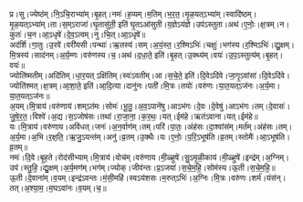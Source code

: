 

  
प्र।सु।ज्येष्ठ॑म्।नि॒ऽचि॒राभ्या॑म्।बृ॒हत्।नमः॑।ह॒व्यम्।म॒तिम्।भ॒र॒त॒।मृ॒ळ॒यत्ऽभ्या॑म्।स्वादि॑ष्ठम्।मृ॒ळ॒यत्ऽभ्या॑म्।ता।स॒म्ऽराजा॑।घृ॒तासु॑ती॒ इति॑ घृ॒तऽआ॑सुती।य॒ज्ञेऽय॑ज्ञे।उप॑ऽस्तुता।अथ॑।ए॒नोः॒।क्ष॒त्रम्।न।कुतः॑।च॒न।आ॒ऽधृषे॑।दे॒व॒ऽत्वम्।नु।चि॒त्।आ॒ऽधृषे॑॥  
अद॑र्शि।गा॒तुः।उ॒रवे॑।वरी॑यसी।पन्थाः॑।ऋ॒तस्य॑।सम्।अ॒यं॒स्त॒।र॒श्मिऽभिः॑।चक्षुः॑।भग॑स्य।र॒श्मिऽभिः॑।द्यु॒क्षम्।मि॒त्रस्य॑।साद॑नम्।अ॒र्य॒म्णः।वरु॑णस्य।च॒।अथ॑।द॒धा॒ते॒ इति॑।बृ॒हत्।उ॒क्थ्य॑म्।वयः॑।उ॒प॒ऽस्तुत्य॑म्।बृ॒हत्।वयः॑॥  
ज्योति॑ष्मतीम्।अदि॑तिम्।धा॒र॒यत् ऽक्षि॑तिम्।स्वः॑ऽवतीम्।आ।स॒चे॒ते॒ इति॑।दि॒वेऽदि॑वे।जा॒गृ॒ऽवांसा॑।दि॒वेऽदि॑वे।ज्योति॑श्मत्।क्ष॒त्रम्।आ॒शा॒ते॒ इति॑।आ॒दि॒त्या।दानु॑नः।पती॑।मि॒त्रः।तयोः॑।वरु॑णः।या॒त॒यत्ऽज॑नः।अ॒र्य॒मा।या॒त॒यत्ऽज॑नः॥  
अ॒यम्।मि॒त्राय॑।वरु॑णाय॑।शम्ऽत॑मः।सोमः॑।भू॒तु॒।अ॒व॒ऽपाने॑षु।आऽभ॑गः।दे॒वः।दे॒वेषु॑।आऽभ॑गः।तम्।दे॒वासः॑।जु॒षे॒र॒त॒।विश्वे॑।अ॒द्य।स॒ऽजोष॑सः।तथा॑।रा॒जा॒ना॒।क॒र॒थः॒।यत्।ईम॑हे।ऋत॑ऽवाना।यत्।ईम॑हे॥  
यः।मि॒त्राय॑।वरु॑णाय।अवि॑धत्।जनः॑।अ॒न॒र्वाण॑म्।तम्।परि॑।पा॒तः॒।अंह॑सः।दा॒श्वांस॑म्।मर्त॑म्।अंह॑सः।तम्।अ॒र्य॒मा।अ॒भि।र॒क्ष॒ति॒।ऋ॒जु॒ऽयन्त॑म्।अनु॑।व्र॒तम्।उ॒क्थैः।यः।ए॒नोः॒।प॒रि॒ऽभूष॑ति।व्र॒तम्।स्तोमैः॑।आ॒ऽभूष॑ति।व्र॒तम्॥  
नमः॑।दि॒वे।बृ॒ह॒ते।रोद॑सीभ्याम्।मि॒त्राय॑।वोच॑म्।वरु॑णाय।मी॒ळ्हुषे॑।सु॒ऽमृ॒ळी॒काय॑।मी॒ळ्हुषे॑।इन्द्र॑म्।अ॒ग्निम्।उप॑।स्तु॒हि॒।द्यु॒क्षम्।अ॒र्य॒मण॑म्।भग॑म्।ज्योक्।जीव॑न्तः।प्र॒ऽजया॑।स॒चे॒म॒हि॒।सोम॑स्य।ऊ॒ती।स॒चे॒म॒हि॒॥  
ऊ॒ती।दे॒वाना॑म्।व॒यम्।इन्द्र॑ऽवन्तः।मं॒सी॒महि॑।स्वऽय॑शसः।म॒रुत्ऽभिः॑।अ॒ग्निः।मि॒त्रः।वरु॑णः।शर्म॑।यंस॑न्।तत्।अ॒श्या॒म॒।म॒घऽवा॑नः।व॒यम्।च॒॥  

